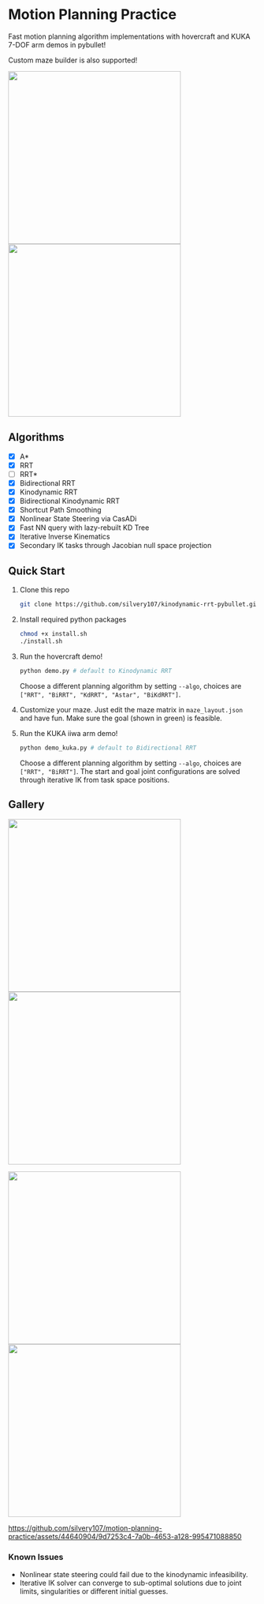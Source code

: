 # Motion Planning Practice

Fast motion planning algorithm implementations with hovercraft and KUKA 7-DOF arm demos in pybullet!

Custom maze builder is also supported!

<p align="left">
<img src="figures/env_setup.png" width="350">
<img src="figures/kuka_rrt.png" width="350">
</p>

## Algorithms
- [x] A*
- [x] RRT
- [ ] RRT*
- [x] Bidirectional RRT
- [x] Kinodynamic RRT
- [x] Bidirectional Kinodynamic RRT
- [x] Shortcut Path Smoothing
- [x] Nonlinear State Steering via CasADi
- [x] Fast NN query with lazy-rebuilt KD Tree
- [x] Iterative Inverse Kinematics
- [x] Secondary IK tasks through Jacobian null space projection 

## Quick Start
1. Clone this repo
    ```bash
    git clone https://github.com/silvery107/kinodynamic-rrt-pybullet.git
    ```

2. Install required python packages
    ```bash
    chmod +x install.sh
    ./install.sh
    ```

3. Run the hovercraft demo!
    ```bash
    python demo.py # default to Kinodynamic RRT
    ```
    Choose a different planning algorithm by setting `--algo`, choices are `["RRT", "BiRRT", "KdRRT", "Astar", "BiKdRRT"]`.

4. Customize your maze. Just edit the maze matrix in `maze_layout.json` and have fun.
   Make sure the goal (shown in green) is feasible.

5. Run the KUKA iiwa arm demo!
    ```bash
    python demo_kuka.py # default to Bidirectional RRT
    ```
    Choose a different planning algorithm by setting `--algo`, choices are `["RRT", "BiRRT"]`.
    The start and goal joint configurations are solved through iterative IK from task space positions.

## Gallery

<p align="left">
<img src="figures/BiKdRRT.png" width="350">
<img src="figures/BiRRT.png" width="350">
</p>
<p align="left">
<img src="figures/RRT.png" width="350">
<img src="figures/Astar.png" width="350">
</p>


https://github.com/silvery107/motion-planning-practice/assets/44640904/9d7253c4-7a0b-4653-a128-995471088850


### Known Issues
- Nonlinear state steering could fail due to the kinodynamic infeasibility.
- Iterative IK solver can converge to sub-optimal solutions due to joint limits, singularities or different initial guesses.
